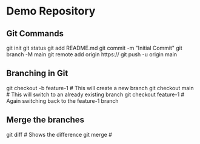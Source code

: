 # ﻿Demo Repository

## Git Commands

git init
git status
git add README.md
git commit -m "Initial Commit"
git branch -M main
git remote add origin https://<repo-url>
git push -u origin main

## Branching in Git

git checkout -b feature-1 # This will create a new branch
git checkout main # This will switch to an already existing branch
git checkout feature-1 # Again switching back to the feature-1 branch

## Merge the branches

git diff # Shows the difference
git merge #